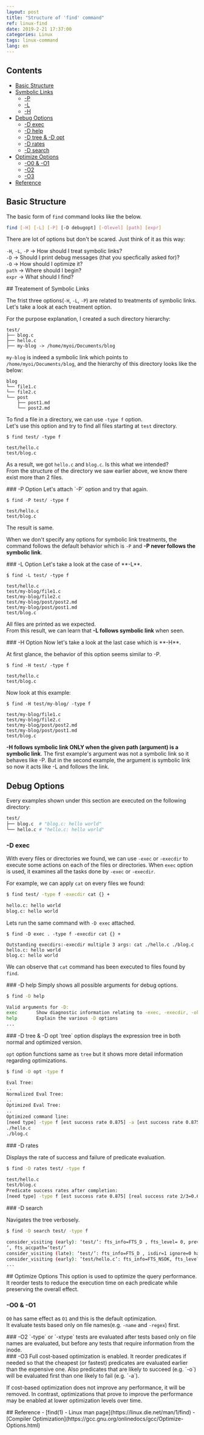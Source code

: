 ```yaml
---
layout: post
title: "Structure of 'find' command"
ref: linux-find
date: 2019-2-21 17:37:00
categories: Linux
tags: linux-command
lang: en
---
```


## Contents
- [Basic Structure](#struct)
- [Symbolic Links](#treatment)
  + [-P](#popt)
  + [-L](#lopt)
  + [-H](#hopt)
- [Debug Options](#debug)
  + [-D exec](#exec)
  + [-D help](#help)
  + [-D tree & -D opt](#tree)
  + [-D rates](#rates)
  + [-D search](#search)
- [Optimize Options](#optimize)
  + [-O0 & -O1](#o1)
  + [-O2](#o2)
  + [-O3](#o3)
- [Reference](#ref)

<div class="divider"></div>

## Basic Structure <a id="struct"></a>
The basic form of `find` command looks like the below.

```bash
find [-H] [-L] [-P] [-D debugopt] [-Olevel] [path] [expr]
```
There are lot of options but don't be scared. Just think of it as this way:

`-H`, `-L`, `-P` → How should I treat symbolic links? <br>
`-D` → Should I print debug messages (that you specfically asked for)? <br>
`-O` → How should I optimize it? <br>
`path` → Where should I begin? <br>
`expr` → What should I find?

<div class="divider"></div>
## Treatement of Symbolic Links <a id="treatment"></a>

The frist three options(`-H`, `-L`, `-P`) are related to treatments of symbolic links. <br />
Let's take a look at each treatment option.

For the purpose explanation, I created a such directory hierarchy:

```
test/
├── blog.c
├── hello.c
├── my-blog -> /home/myoi/Documents/blog
```

`my-blog` is indeed a symbolic link which points to `/home/myoi/Documents/blog`, and the hierarchy
of this directory looks like the below:
```
blog
└── file1.c
└── file2.c
└── post
    ├── post1.md
    └── post2.md
```

To find a file in a directory, we can use `-type f` option. <br />
Let's use this option and try to find all files starting at `test` directory.

```
$ find test/ -type f

test/hello.c
test/blog.c
```

As a result, we got `hello.c` and `blog.c`. Is this what we intended? <br />
From the structure of the directory we saw earlier above, we know there exist more than 2 files.

<div class="divider"></div>
### -P Option <a id="popt"></a>
Let's attach `-P` option and try that again.

```
$ find -P test/ -type f

test/hello.c
test/blog.c
```

The result is same.

When we don't specify any options for symbolic link treatments, the command follows the default
behavior which is `-P` and **-P never follows the symbolic link**.

<div class="divider"></div>
### -L Option <a id="lopt"></a>
Let's take a look at the case of **-L**.

```
$ find -L test/ -type f

test/hello.c
test/my-blog/file1.c
test/my-blog/file2.c
test/my-blog/post/post2.md
test/my-blog/post/post1.md
test/blog.c
```

All files are printed as we expected. <br />
From this result, we can learn that **-L follows symbolic link** when seen.

<div class="divider"></div>
### -H Option <a id="hopt"></a>
Now let's take a look at the last case which is **-H**. 

At first glance, the behavior of this option seems similar to -P.

```
$ find -H test/ -type f

test/hello.c
test/blog.c
```

Now look at this example:
```
$ find -H test/my-blog/ -type f

test/my-blog/file1.c
test/my-blog/file2.c
test/my-blog/post/post2.md
test/my-blog/post/post1.md
test/blog.c
```

**-H follows symbolic link ONLY when the given path (argument) is a symbolic link**.
The first example's argument was not a symbolic link so it behaves like -P. But in the
second example, the argument is symbolic link so now it acts like -L and follows the link.

<div class="divider"></div>

## Debug Options <a id="debug"></a>

Every examples shown under this section are executed on the following directory:

```bash
test/
├── blog.c  # "blog.c: hello world"
└── hello.c # "hello.c: hello world"
```

### -D exec <a id="exec"></a>
With every files or directories we found, we can use `-exec` or `-execdir` to execute some actions
on each of the files or directories. When `exec` option is used, it examines all the tasks done by `-exec` or `-execdir`.

For example, we can apply `cat` on every files we found:
```bash
$ find test/ -type f -execdir cat {} +

hello.c: hello world
blog.c: hello world
```

Lets run the same command with `-D exec` attached.

```
$ find -D exec . -type f -execdir cat {} +

Outstanding execdirs:-execdir multiple 3 args: cat ./hello.c ./blog.c 
hello.c: hello world
blog.c: hello world
```
 
We can observe that `cat` command has been executed to files found by `find`.

<div class="divider"></div>
### -D help <a id="help"></a>
Simply shows all possible arguments for debug options.

```bash
$ find -D help

Valid arguments for -D:
exec       Show diagnostic information relating to -exec, -execdir, -ok and -okdir
help       Explain the various -D options
... 
```

<div class="divider"></div>
### -D tree & -D opt <a id="tree"></a>
`tree` option displays the expression tree in both normal and optimized version.

`opt` option functions same as `tree` but it shows more detail information regarding optimizations.

```bash
$ find -D opt -type f

Eval Tree:
..
Normalized Eval Tree:
..
Optimized Eval Tree:
..
Optimized command line:
[need type] -type f [est success rate 0.875] -a [est success rate 0.875] -print [est success rate 1] 
./hello.c
./blog.c
```

<div class="divider"></div>
### -D rates <a id="rates"></a>

Displays the rate of success and failure of predicate evaluation.

```bash
$ find -D rates test/ -type f

test/hello.c
test/blog.c
Predicate success rates after completion:
[need type] -type f [est success rate 0.875] [real success rate 2/3=0.6667] -a [est success rate 0.875] [real success rate 2/3=0.6667] -print [est success rate 1] [real success rate 2/2=1]   
```

<div class="divider"></div>
### -D search <a id="search"></a>

Navigates the tree verbosely.

```bash
$ find -D search test/ -type f

consider_visiting (early): ‘test/’: fts_info=FTS_D , fts_level= 0, prev_depth=-2147483648 fts_path=‘test/
’, fts_accpath=‘test/’
consider_visiting (late): ‘test/’: fts_info=FTS_D , isdir=1 ignore=0 have_stat=1 have_type=1 
consider_visiting (early): ‘test/hello.c’: fts_info=FTS_NSOK, fts_level= 1, prev_depth=0 fts_path=‘test/hello.c’, fts_accpath=‘hello.c’
...
```

<div class="divider"></div>
## Optimize Options <a id="optimize"></a>
This option is used to optimize the query performance. It reorder tests to reduce the execution 
time on each predicate while preserving the overall effect.
	
### -O0 & -O1 <a id="o1"></a>
`O0` has same effect as `O1` and this is the default optimization. <br />
It evaluate tests based only on file names(e.g. `-name` and `-regex`) first.

<div class="divider"></div>
### -O2 <a id="o2"></a>
`-type` or `-xtype` tests are evaluated after tests based only on file names are evaluated, but
before any tests that require information from the inode.

<div class="divider"></div>
### -O3 <a id="o3"></a>
Full cost-based optimization is enabled. It reorder predicates if needed so that the cheapest 
(or fastest) predicates are evaluated earlier than the expensive one. Also predicates that are
likely to succeed (e.g. `-o`) will be evaluated first than one likely to fail (e.g. `-a`).

If cost-based optimization does not improve any performance, it will be removed. In contrast, 
   optimizations that prove to improve the performance may be enabled 
   at lower optimization levels over time.

<div class="divider"></div>
## Reference <a id="ref"></a>
- [find(1) - Linux man page](https://linux.die.net/man/1/find)
- [Compiler Optimization](https://gcc.gnu.org/onlinedocs/gcc/Optimize-Options.html)
